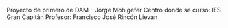 Proyecto de primero de DAM - Jorge Mohigefer
Centro donde se curso: IES Gran Capitán 
Profesor: Francisco José Rincón Lievan
